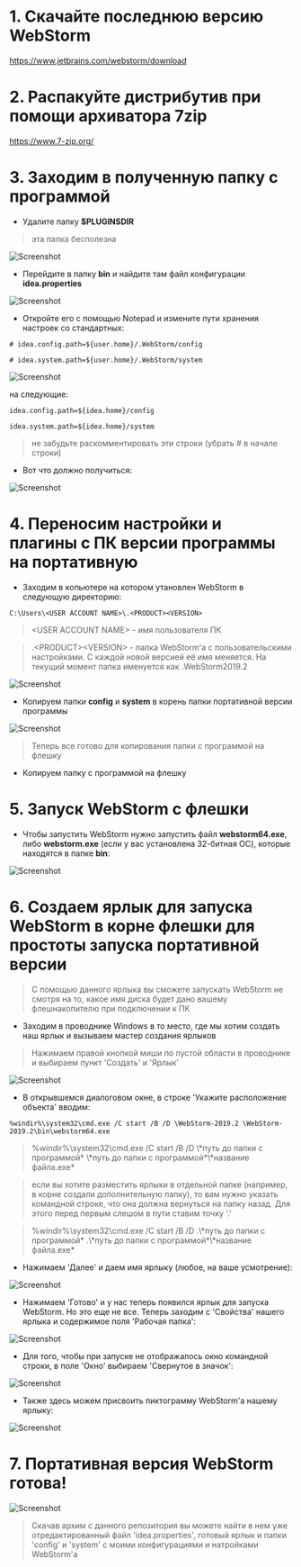 # 1. Скачайте последнюю версию WebStorm

https://www.jetbrains.com/webstorm/download

# 2. Распакуйте дистрибутив при помощи архиватора 7zip

https://www.7-zip.org/


# 3. Заходим в полученную папку с программой

* Удалите папку **$PLUGINSDIR**

> эта папка бесполезна

![Screenshot](https://github.com/MaksimBorovik/Guide-How-to-create-WebStorm-Portable/blob/master/img/0.JPG)

*  Перейдите в папку **bin** и найдите там файл конфигурации **idea.properties**

![Screenshot](https://github.com/MaksimBorovik/Guide-How-to-create-WebStorm-Portable/blob/master/img/01.JPG)

* Откройте его с помощью Notepad и измените пути хранения настроек cо стандартных:

```
# idea.config.path=${user.home}/.WebStorm/config

# idea.system.path=${user.home}/.WebStorm/system
```

![Screenshot](https://github.com/MaksimBorovik/Guide-How-to-create-WebStorm-Portable/blob/master/img/1.JPG)

на следующие:

```
idea.config.path=${idea.home}/config

idea.system.path=${idea.home}/system
```
> не забудьте раскомментировать эти строки (убрать # в начале строки)

* Вот что должно получиться: 

![Screenshot](https://github.com/MaksimBorovik/Guide-How-to-create-WebStorm-Portable/blob/master/img/2.JPG)

# 4. Переносим настройки и плагины с ПК версии программы на портативную

* Заходим в копьютере на котором утановлен WebStorm в следующую директорию:
```
C:\Users\<USER ACCOUNT NAME>\.<PRODUCT><VERSION>
```

> \<USER ACCOUNT NAME\> - имя пользователя ПК

> .\<PRODUCT\>\<VERSION\> - папка WebStorm'а с пользовательскими настройками. С каждой новой версией её имя меняется. На текущий момент папка именуется как .WebStorm2019.2

![Screenshot](https://github.com/MaksimBorovik/Guide-How-to-create-WebStorm-Portable/blob/master/img/3.JPG)

* Копируем папки **config** и **system** в корень папки портативной версии программы

![Screenshot](https://github.com/MaksimBorovik/Guide-How-to-create-WebStorm-Portable/blob/master/img/4.JPG)

> Теперь все готово для копирования папки с программой на флешку

* Копируем папку с программой на флешку

# 5. Запуск WebStorm с флешки

* Чтобы запустить WebStorm нужно запустить файл **webstorm64.exe**, либо **webstorm.exe** (если у вас установлена 32-битная ОС), которые находятся в папке **bin**:

![Screenshot](https://github.com/MaksimBorovik/Guide-How-to-create-WebStorm-Portable/blob/master/img/5.JPG)

# 6. Создаем ярлык для запуска WebStorm в корне флешки для простоты запуска портативной версии

> С помощью данного ярлыка вы сможете запускать WebStorm не смотря на то, какое имя диска будет дано вашему флешнакопителю при подключении к ПК

* Заходим в проводнике Windows в то место, где мы хотим создать наш ярлык и вызываем мастер создания ярлыков

> Нажимаем правой кнопкой миши по пустой области в проводнике и выбираем пункт 'Cоздать' и 'Ярлык'

![Screenshot](https://github.com/MaksimBorovik/Guide-How-to-create-WebStorm-Portable/blob/master/img/6.JPG)

* В открывшемся диалоговом окне, в строке 'Укажите расположение объекта' вводим:

```
%windir%\system32\cmd.exe /C start /B /D \WebStorm-2019.2 \WebStorm-2019.2\bin\webstorm64.exe
```

> %windir%\system32\cmd.exe /C start /B /D \\\*путь до папки с программой* \\\*путь до папки с программой*\\\*название файла.exe*

>если вы хотите разместить ярлыки в отдельной папке (например, в корне создали дополнительную папку), то вам нужно указать командной строке, что она должна вернуться на папку назад. Для этого перед первым слешом в пути ставим точку '.'

> %windir%\system32\cmd.exe /C start /B /D .\\\*путь до папки с программой* .\\\*путь до папки с программой*\\\*название файла.exe*

* Нажимаем 'Далее' и даем имя ярлыку (любое, на ваше усмотрение):

![Screenshot](https://github.com/MaksimBorovik/Guide-How-to-create-WebStorm-Portable/blob/master/img/7.JPG)

* Нажимаем 'Готово' и у нас теперь появился ярлык для запуска WebStorm. Но это еще не все. Теперь заходим с 'Свойства' нашего ярлыка и содержимое поля 'Рабочая папка':

![Screenshot](https://github.com/MaksimBorovik/Guide-How-to-create-WebStorm-Portable/blob/master/img/8.JPG)

* Для того, чтобы при запуске не отображалось окно командной строки, в поле 'Окно' выбираем 'Свернутое в значок':

![Screenshot](https://github.com/MaksimBorovik/Guide-How-to-create-WebStorm-Portable/blob/master/img/9.JPG)

* Также здесь можем присвоить пиктограмму WebStorm'а нашему ярлыку:

![Screenshot](https://github.com/MaksimBorovik/Guide-How-to-create-WebStorm-Portable/blob/master/img/10.JPG)

# 7. Портативная версия WebStorm готова!

![Screenshot](https://github.com/MaksimBorovik/Guide-How-to-create-WebStorm-Portable/blob/master/img/11.JPG)

> Скачав архим с данного репозитория вы можете найти в нем уже отредактированный файл 'idea.properties', готовый ярлык и папки 'config' и 'system' с моими конфигурациями и натройками WebStorm'а